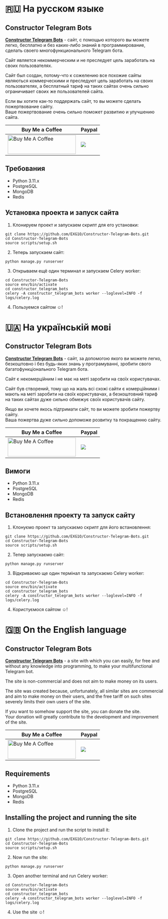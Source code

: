 # 🇷🇺 **На русском языке**
## **Constructor Telegram Bots**</a>
<a href="https://constructor.exg1o.org/">**Constructor Telegram Bots**</a> - сайт, с помощью которого вы можете легко, бесплатно и без каких-либо знаний в программирование, сделать своего многофункционального Telegram бота.

Сайт является некоммерческим и не преследует цель заработать на своих пользователях.

Сайт был создан, потому-что к сожелению все похожие сайты являються коммерческими и преследуют цель заработать на своих пользователях, а бесплатный тариф на таких сайтах очень сильно ограничивает своих же пользователей сайта.

Если вы хотите как-то поддержать сайт, то вы можете сделать пожертвование сайту.<br> 
Ваше пожертвование очень сильно поможет развитию и улучшению сайта.<br>

| Buy Me a Coffee | Paypal |
| ------ | ------- |
| <a href="https://www.buymeacoffee.com/exg1o" target="_blank"><img src="https://cdn.buymeacoffee.com/buttons/v2/arial-yellow.png" alt="Buy Me A Coffee" style="height: 60px !important;width: 217px !important;" ></a> | [![](https://www.paypalobjects.com/en_US/i/btn/btn_donateCC_LG.gif)](https://www.paypal.com/donate/?hosted_button_id=RBCS5HAMZS5Z6) |

## Требования
- Python 3.11.x
- PostgreSQL
- MongoDB
- Redis

## Установка проекта и запуск сайта
1. Клонируем проект и запускаем скрипт для его установки:
```
git clone https://github.com/EXG1O/Constructor-Telegram-Bots.git
cd Constructor-Telegram-Bots
source scripts/setup.sh
```
2. Теперь запускаем сайт:
```
python manage.py runserver
```
3. Открываем ещё один терминал и запускаем Celery worker:
```
cd Constructor-Telegram-Bots
source env/bin/activate
cd constructor_telegram_bots
celery -A constructor_telegram_bots worker --loglevel=INFO -f logs/celery.log
```
4. Пользуемся сайтом ☺️!

# 🇺🇦 **На українській мові**
## **Constructor Telegram Bots**</a>
<a href="https://constructor.exg1o.org/">**Constructor Telegram Bots**</a> - сайт, за допомогою якого ви можете легко, безкоштовно і без будь-яких знань у програмуванні, зробити свого багатофункціонального Telegram бота.

Сайт є некомерційним і не має на меті заробити на своїх користувачах.

Сайт був створений, тому що на жаль всі схожі сайти є комерційними і мають на меті заробити на своїх користувачах, а безкоштовний тариф на таких сайтах дуже сильно обмежує своїх користувачів сайту.

Якщо ви хочете якось підтримати сайт, то ви можете зробити пожертву сайту.<br>
Ваша пожертва дуже сильно допоможе розвитку та покращенню сайту.<br>

| Buy Me a Coffee | Paypal |
| ------ | ------- |
| <a href="https://www.buymeacoffee.com/exg1o" target="_blank"><img src="https://cdn.buymeacoffee.com/buttons/v2/arial-yellow.png" alt="Buy Me A Coffee" style="height: 60px !important;width: 217px !important;" ></a> | [![](https://www.paypalobjects.com/en_US/i/btn/btn_donateCC_LG.gif)](https://www.paypal.com/donate/?hosted_button_id=RBCS5HAMZS5Z6) |

## Вимоги
- Python 3.11.x
- PostgreSQL
- MongoDB
- Redis

## Встановлення проекту та запуск сайту
1. Клонуємо проект та запускаємо скрипт для його встановлення:
```
git clone https://github.com/EXG1O/Constructor-Telegram-Bots.git
cd Constructor-Telegram-Bots
source scripts/setup.sh
```
2. Тепер запускаємо сайт:
```
python manage.py runserver
```
3. Відкриваємо ще один термінал та запускаємо Celery worker:
```
cd Constructor-Telegram-Bots
source env/bin/activate
cd constructor_telegram_bots
celery -A constructor_telegram_bots worker --loglevel=INFO -f logs/celery.log
```
4. Користуємося сайтом ☺️!

# 🇬🇧 **On the English language**
## **Constructor Telegram Bots**</a>
<a href="https://constructor.exg1o.org/">**Constructor Telegram Bots**</a> - a site with which you can easily, for free and without any knowledge into programming, to make your multifunctional Telegram bot.

The site is non-commercial and does not aim to make money on its users.

The site was created because, unfortunately, all similar sites are commercial and aim to make money on their users, and the free tariff on such sites severely limits their own users of the site.

If you want to somehow support the site, you can donate the site.<br>
Your donation will greatly contribute to the development and improvement of the site.<br>

| Buy Me a Coffee | Paypal |
| ------ | ------- |
| <a href="https://www.buymeacoffee.com/exg1o" target="_blank"><img src="https://cdn.buymeacoffee.com/buttons/v2/arial-yellow.png" alt="Buy Me A Coffee" style="height: 60px !important;width: 217px !important;" ></a> | [![](https://www.paypalobjects.com/en_US/i/btn/btn_donateCC_LG.gif)](https://www.paypal.com/donate/?hosted_button_id=RBCS5HAMZS5Z6) |

## Requirements
- Python 3.11.x
- PostgreSQL
- MongoDB
- Redis

## Installing the project and running the site
1. Clone the project and run the script to install it:
```
git clone https://github.com/EXG1O/Constructor-Telegram-Bots.git
cd Constructor-Telegram-Bots
source scripts/setup.sh
```
2. Now run the site:
```
python manage.py runserver
```
3. Open another terminal and run Celery worker:
```
cd Constructor-Telegram-Bots
source env/bin/activate
cd constructor_telegram_bots
celery -A constructor_telegram_bots worker --loglevel=INFO -f logs/celery.log
```
4. Use the site ☺️!
